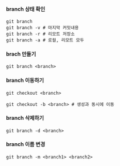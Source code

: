 #### branch 상태 확인

    git branch
    git branch -v # 마지막 커밋내용
    git branch -r # 리모트 저장소
    git branch -a # 로컬, 리모트 모두

#### brach 만들기

    git branch <branch>

#### branch 이동하기

    git checkout <branch>

    git checkout -b <branch> # 생성과 동시에 이동

#### branch 삭제하기

    git branch -d <branch>

#### branch 이름 변경

    git branch -m <branch1> <branch2>
